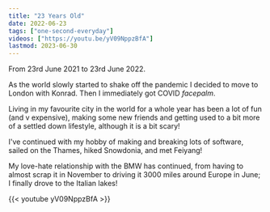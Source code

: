 ```yaml
---
title: "23 Years Old"
date: 2022-06-23
tags: ["one-second-everyday"]
videos: ["https://youtu.be/yV09NppzBfA"]
lastmod: 2023-06-30
---
```


From 23rd June 2021 to 23rd June 2022.

As the world slowly started to shake off the pandemic I decided to move to London with Konrad. Then I immediately got COVID *facepalm*.

Living in my favourite city in the world for a whole year has been a lot of fun (and v expensive), making some new friends and getting used to a bit more of a settled down lifestyle, although it is a bit scary!

I've continued with my hobby of making and breaking lots of software, sailed on the Thames, hiked Snowdonia, and met Feiyang!

My love-hate relationship with the BMW has continued, from having to almost scrap it in November to driving it 3000 miles around Europe in June; I finally drove to the Italian lakes!

{{< youtube yV09NppzBfA >}}
